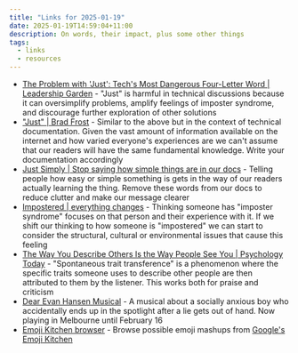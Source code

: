 ```yaml
---
title: "Links for 2025-01-19"
date: 2025-01-19T14:59:04+11:00
description: On words, their impact, plus some other things
tags:
  - links
  - resources
---
```


- [The Problem with 'Just': Tech's Most Dangerous Four-Letter Word | Leadership Garden](https://leadership.garden/just-dont/) - "Just" is harmful in technical discussions because it can oversimplify problems, amplify feelings of imposter syndrome, and discourage further exploration of other solutions
- ["Just" | Brad Frost](https://bradfrost.com/blog/post/just/) - Similar to the above but in the context of technical documentation. Given the vast amount of information available on the internet and how varied everyone's experiences are we can't assume that our readers will have the same fundamental knowledge. Write your documentation accordingly
- [Just Simply | Stop saying how simple things are in our docs](https://justsimply.dev/) - Telling people how easy or simple something is gets in the way of our readers actually learning the thing. Remove these words from our docs to reduce clutter and make our message clearer
- [Impostered | everything changes](https://everythingchanges.us/blog/impostered/) - Thinking someone has "imposter syndrome" focuses on that person and their experience with it. If we shift our thinking to how someone is "impostered" we can start to consider the structural, cultural or environmental issues that cause this feeling
- [The Way You Describe Others Is the Way People See You | Psychology Today](https://www.psychologytoday.com/au/blog/why-bad-looks-good/201805/the-way-you-describe-others-is-the-way-people-see-you) - "Spontaneous trait transference" is a phenomenon where the specific traits someone uses to describe other people are then attributed to them by the listener. This works both for praise and criticism
- [Dear Evan Hansen Musical](https://www.dearevanhansenmusical.com.au/) - A musical about a socially anxious boy who accidentally ends up in the spotlight after a lie gets out of hand. Now playing in Melbourne until February 16
- [Emoji Kitchen browser](https://emojikitchen.dev/) - Browse possible emoji mashups from [Google's Emoji Kitchen](https://emojipedia.org/emoji-kitchen/)